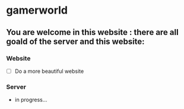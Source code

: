 # gamerworld

## You are welcome in this website : there are all goald of the server and this website:

### Website
 - [ ] Do a more beautiful website

### Server
 - in progress...
